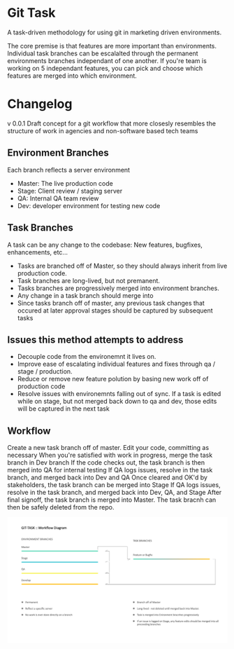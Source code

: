 Git Task
==========
A task-driven methodology for using git in marketing driven environments.

The core premise is that features are more important than environments.  Individual task branches can be escalalted through the permanent environments branches independant of one another. If you're team is working on 5 independant features, you can pick and choose which features are merged into which environment.


# Changelog
v 0.0.1
Draft concept for a git workflow that more closesly resembles the structure of work in agencies and non-software based tech teams


## Environment Branches
Each branch reflects a server environment
 - Master: The live production code
 - Stage: Client review / staging server
 - QA: Internal QA team review
 - Dev: developer environment for testing new code 


## Task Branches
A task can be any change to the codebase: New features, bugfixes, enhancements, etc...
 - Tasks are branched off of Master, so they should always inherit from live production code.  
 - Task branches are long-lived, but not premanent.  
 - Tasks branches are progressively merged into environment branches.
 - Any change in a task branch should merge into 
 - Since tasks branch off of master, any previous task changes that occured at later approval stages should be captured by subsequent tasks


## Issues this method attempts to address
 - Decouple code from the environemnt it lives on.
 - Improve ease of escalating individual features and fixes through qa / stage / production.
 - Reduce or remove new feature polution by basing new work off of production code
 - Resolve issues with environemnts falling out of sync.  If a task is edited while on stage, but not merged back down to qa and dev, those edits will be captured in the next task


## Workflow
Create a new task branch off of master.
Edit your code, committing as necessary
When you're satisfied with work in progress, merge the task branch in Dev branch
If the code checks out, the task branch is then merged into QA for internal testing
  If QA logs issues, resolve in the task branch, and merged back into Dev and QA
Once cleared and OK'd by stakeholders, the task branch can be merged into Stage
  If QA logs issues, resolve in the task branch, and merged back into Dev, QA, and Stage
After final signoff, the task branch is merged into Master.  The task bracnh can then be safely deleted from the repo.


![Branches in Git-Task](https://raw.githubusercontent.com/mikeweitz/git-task/master/diagram-01.jpg)